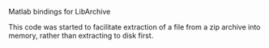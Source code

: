 Matlab bindings for LibArchive

This code was started to facilitate extraction of a file from a zip archive into memory, rather than extracting to disk first.